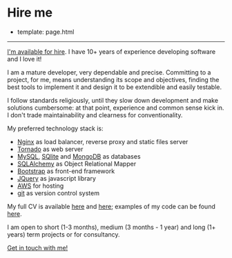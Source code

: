# Hire me

- template: page.html

----------------

[I'm available for hire][1]. I have 10+ years of experience developing software
and I love it!

I am a mature developer, very dependable and precise. Committing to a project,
for me, means understanding its scope and objectives, finding the best tools to
implement it and design it to be extendible and easily testable.

I follow standards religiously, until they slow down development and make
solutions cumbersome: at that point, experience and common sense kick in. I
don't trade maintainability and clearness for conventionality.

My preferred technology stack is:

* [Nginx][6] as load balancer, reverse proxy and static files server
* [Tornado][5] as web server
* [MySQL][9], [SQlite][11] and [MongoDB][12] as databases
* [SQLAlchemy][7] as Object Relational Mapper
* [Bootstrap][8] as front-end framework
* [JQuery][10] as javascript library
* [AWS][13] for hosting
* [git][13] as version control system

My full CV is available [here][2] and [here][3]; examples of my code can be
found [here][4].

I am open to short (1-3 months), medium (3 months - 1 year) and long (1+ years)
term projects or for consultancy.

[Get in touch with me!][1]

   [1]: mailto:lbolla@gmail.com
   [2]: /cv
   [3]: http://www.linkedin.com/in/lorenzobolla
   [4]: https://github.com/lbolla/
   [5]: http://www.tornadoweb.org/
   [6]: http://nginx.org/
   [7]: http://www.sqlalchemy.org/
   [8]: http://twitter.github.com/bootstrap/index.html
   [9]: http://www.mysql.com/
   [10]: http://jquery.com/
   [11]: http://www.sqlite.org/
   [12]: http://www.mongodb.org/
   [13]: http://aws.amazon.com/
   [14]: http://git-scm.com/
